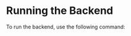 # Running the Backend

To run the backend, use the following command:

```bashuvicorn app.main:app --reload

```
